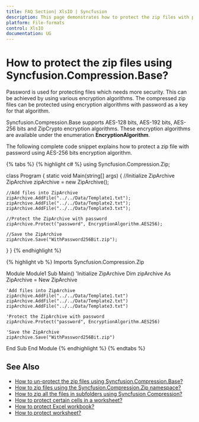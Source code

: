 ```yaml
---
title: FAQ Section| XlsIO | Syncfusion
description: This page demonstrates how to protect the zip files with password using Syncfusion.Compression.Base.
platform: File-formats
control: XlsIO
documentation: UG
---
```


# How to protect the zip files using Syncfusion.Compression.Base?

Password is used for protecting files which needs more security. This can be achieved by using various encryption algorithms. The compressed zip files can be protected using encryption algorithms with password as a key for that algorithm. 

Syncfusion.Compression.Base supports AES-128 bits, AES-192 bits, AES-256 bits and ZipCrypto encryption algorithms. These encryption algorithms are available under the enumeration **EncryptionAlgorithm**.

The following complete code snippet explains how to protect a zip file with password using AES-256 bits encryption algorithm.

{% tabs %}
{% highlight c# %}
using Syncfusion.Compression.Zip;

class Program
{
  static void Main(string[] args)
  {
    //Initialize ZipArchive
    ZipArchive zipArchive = new ZipArchive();

    //Add files into ZipArchive
    zipArchive.AddFile("../../Data/Template1.txt");
    zipArchive.AddFile("../../Data/Template2.txt");
    zipArchive.AddFile("../../Data/Template3.txt");

    //Protect the ZipArchive with password
    zipArchive.Protect("password", EncryptionAlgorithm.AES256);

    //Save the ZipArchive
    zipArchive.Save("WithPassword256Bit.zip");
  }
}
{% endhighlight %}

{% highlight vb %}
Imports Syncfusion.Compression.Zip

Module Module1
  Sub Main()
    'Initialize ZipArchive
    Dim zipArchive As ZipArchive = New ZipArchive

    'Add files into ZipArchive
    zipArchive.AddFile("../../Data/Template1.txt")
    zipArchive.AddFile("../../Data/Template2.txt")
    zipArchive.AddFile("../../Data/Template3.txt")

    'Protect the ZipArchive with password
    zipArchive.Protect("password", EncryptionAlgorithm.AES256)

    'Save the ZipArchive
    zipArchive.Save("WithPassword256Bit.zip")
  End Sub
End Module
{% endhighlight %}
{% endtabs %}

## See Also

* [How to un-protect the zip files using Syncfusion.Compression.Base?](faqs/how-to-un-protect-the-zip-files-using-syncfusion-compression-base)
* [How to zip files using the Syncfusion.Compression.Zip namespace?](faqs/how-to-zip-files-using-the-syncfusion-compression-zip-namespace)
* [How to zip all the files in subfolders using Syncfusion Compression?](faqs/how-to-zip-all-the-files-in-subfolders-using-syncfusion-compression)
* [How to protect certain cells in a worksheet?](faqs/how-to-protect-certain-cells-in-a-worksheet)
* [How to protect Excel workbook?](https://help.syncfusion.com/file-formats/xlsio/migrate-from-office-automation-to-syncfusion-xlsio/protect-excel-workbook)
* [How to protect worksheet?](https://help.syncfusion.com/file-formats/xlsio/security#protect-worksheet)
